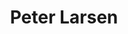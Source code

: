 ---
title: "Peter Larsen"
position: "Forlagsdirektør, partner"
phone: "+45 7640 6401"
mobil: "+45 4087 6799"
mail: "peter@mediegruppen.net"
tags:
    - team
    - team_design
---